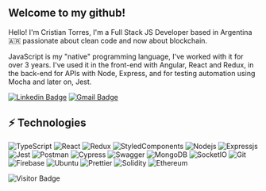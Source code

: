 ## Welcome to my github!

Hello! I'm Cristian Torres, I'm a Full Stack JS Developer based in Argentina 🇦🇷 passionate about clean code and now about blockchain.

JavaScript is my "native" programming language, I've worked with it for over 3 years. I've used it in the front-end with Angular, React and Redux, in the back-end for APIs with Node, Express, and for testing automation using Mocha and later on, Jest.

[![Linkedin Badge](https://img.shields.io/badge/LinkedIn-0077B5?style=for-the-badge&logo=linkedin&logoColor=white&link=https://www.linkedin.com/in/cristian-tomas-torres/)](https://www.linkedin.com/in/cristian-tomas-torres/)
[![Gmail Badge](https://img.shields.io/badge/Gmail-D14836?style=for-the-badge&logo=gmail&logoColor=white&link=mailto:cristiantomastorres@gmail.com)](mailto:cristiantomastorres@gmail.com)


## ⚡ Technologies
![TypeScript](https://img.shields.io/badge/TypeScript-007ACC?style=for-the-badge&logo=typescript&logoColor=white)
![React](https://img.shields.io/badge/React-20232A?style=for-the-badge&logo=react&logoColor=61DAFB)
![Redux](https://img.shields.io/badge/Redux-593D88?style=for-the-badge&logo=redux&logoColor=white)
![StyledComponents](https://img.shields.io/badge/styled--components-DB7093?style=for-the-badge&logo=styled-components&logoColor=white)
![Nodejs](https://img.shields.io/badge/Node.js-339933?style=for-the-badge&logo=nodedotjs&logoColor=white)
![Expressjs](https://img.shields.io/badge/Express.js-000000?style=for-the-badge&logo=express&logoColor=white)
![Jest](https://img.shields.io/badge/Jest-C21325?style=for-the-badge&logo=jest&logoColor=white)
![Postman](https://img.shields.io/badge/Postman-FF6C37?style=for-the-badge&logo=Postman&logoColor=white)
![Cypress](https://img.shields.io/badge/Cypress-17202C?style=for-the-badge&logo=cypress&logoColor=white)
![Swagger](https://img.shields.io/badge/Swagger-85EA2D?style=for-the-badge&logo=Swagger&logoColor=white)
![MongoDB](https://img.shields.io/badge/MongoDB-white?style=for-the-badge&logo=mongodb&logoColor=4EA94B)
![SocketIO](https://img.shields.io/badge/Socket.io-010101?&style=for-the-badge&logo=Socket.io&logoColor=white)
![Git](https://img.shields.io/badge/Git-F05032?style=for-the-badge&logo=git&logoColor=white)
![Firebase](https://img.shields.io/badge/firebase-ffca28?style=for-the-badge&logo=firebase&logoColor=black)
![Ubuntu](https://img.shields.io/badge/Ubuntu-E95420?style=for-the-badge&logo=ubuntu&logoColor=white)
![Prettier](https://img.shields.io/badge/prettier-1A2C34?style=for-the-badge&logo=prettier&logoColor=F7BA3E)
![Solidity](https://img.shields.io/badge/Solidity-e6e6e6?style=for-the-badge&logo=solidity&logoColor=black)
![Ethereum](https://img.shields.io/badge/Ethereum-3C3C3D?style=for-the-badge&logo=Ethereum&logoColor=white)

![Visitor Badge](https://visitor-badge.laobi.icu/badge?page_id=torrescristian.torrescristian)
